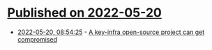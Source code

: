 # [Published on 2022-05-20](index.md)

* [2022-05-20, 08:54:25](https://news.ycombinator.com/item?id=31444895) - [A key-infra open-source project can get compromised](https://lof.flounder.online/gemlog/2022-05-20%20how%20an%20open%20source%20project%20can%20get%20compromised.gmi)
